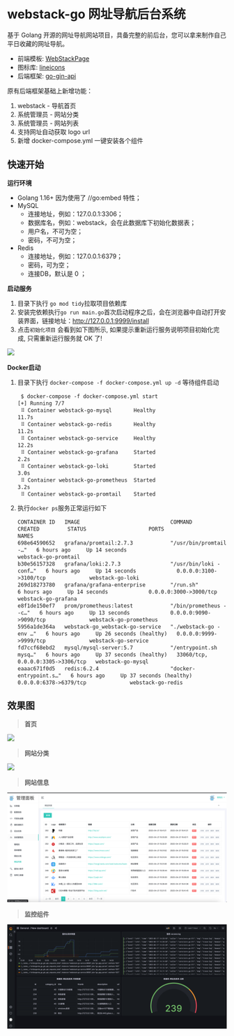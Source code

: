 # webstack-go 网址导航后台系统

基于 Golang 开源的网址导航网站项目，具备完整的前后台，您可以拿来制作自己平日收藏的网址导航。
- 前端模板: [WebStackPage](https://github.com/WebStackPage/WebStackPage.github.io)
- 图标库: [lineicons](https://lineicons.com/icons/)
- 后端框架: [go-gin-api](https://github.com/xinliangnote/go-gin-api)

原有后端框架基础上新增功能：
1. webstack - 导航首页
2. 系统管理员 - 网站分类 
3. 系统管理员 - 网站列表
4. 支持网址自动获取 logo url
5. 新增 docker-compose.yml 一键安装各个组件

## 快速开始

**运行环境**
- Golang 1.16+  因为使用了 //go:embed 特性；
- MySQL
  - 连接地址，例如：127.0.0.1:3306；
  - 数据库名，例如：webstack，会在此数据库下初始化数据表；
  - 用户名，不可为空；
  -  密码，不可为空；
- Redis
  - 连接地址，例如：127.0.0.1:6379；
  - 密码，可为空；
  - 连接DB，默认是 0 ；

**启动服务**

 1. 目录下执行 `go mod tidy`拉取项目依赖库
 2. 安装完依赖执行`go run main.go`首次启动程序之后，会在浏览器中自动打开安装界面，链接地址：http://127.0.0.1:9999/install
 3. 点击`初始化项目` 会看到如下图所示, 如果提示重新运行服务说明项目初始化完成, 只需重新运行服务就 OK 了! 

   <img src="assets/bootstrap/images/init_project.png" width="600"/>

**Docker启动**
 1. 目录下执行 `docker-compose -f docker-compose.yml up -d` 等待组件启动
    ```shell
     $ docker-compose -f docker-compose.yml start   
    [+] Running 7/7
     ⠿ Container webstack-go-mysql       Healthy                                                                                                                                                                                                                                                    11.7s
     ⠿ Container webstack-go-redis       Healthy                                                                                                                                                                                                                                                    11.2s
     ⠿ Container webstack-go-service     Healthy                                                                                                                                                                                                                                                    12.2s
     ⠿ Container webstack-go-grafana     Started                                                                                                                                                                                                                                                     2.2s
     ⠿ Container webstack-go-loki        Started                                                                                                                                                                                                                                                     3.0s
     ⠿ Container webstack-go-prometheus  Started                                                                                                                                                                                                                                                     3.2s
     ⠿ Container webstack-go-promtail    Started 
    ```
 2. 执行`docker ps`服务正常运行如下
    ```shell
    CONTAINER ID   IMAGE                             COMMAND                  CREATED         STATUS                    PORTS                               NAMES
    698e64590652   grafana/promtail:2.7.3            "/usr/bin/promtail -…"   6 hours ago     Up 14 seconds                                                 webstack-go-promtail
    b30e56157328   grafana/loki:2.7.3                "/usr/bin/loki -conf…"   6 hours ago     Up 14 seconds             0.0.0.0:3100->3100/tcp              webstack-go-loki
    269d18273780   grafana/grafana-enterprise        "/run.sh"                6 hours ago     Up 14 seconds             0.0.0.0:3000->3000/tcp              webstack-go-grafana
    e8f1de150ef7   prom/prometheus:latest            "/bin/prometheus --c…"   6 hours ago     Up 13 seconds             0.0.0.0:9090->9090/tcp              webstack-go-prometheus
    5956a1de364a   webstack-go_webstack-go-service   "./webstack-go -env …"   6 hours ago     Up 26 seconds (healthy)   0.0.0.0:9999->9999/tcp              webstack-go-service
    fd7ccf68ebd2   mysql/mysql-server:5.7            "/entrypoint.sh mysq…"   6 hours ago     Up 37 seconds (healthy)   33060/tcp, 0.0.0.0:3305->3306/tcp   webstack-go-mysql
    eaaac671f0d5   redis:6.2.4                       "docker-entrypoint.s…"   6 hours ago     Up 37 seconds (healthy)   0.0.0.0:6378->6379/tcp              webstack-go-redis
    ```

## 效果图

> **首页**

![](assets/bootstrap/images/index.png)

> **网站分类**

![](assets/bootstrap/images/category.png)

> **网站信息**

![](assets/bootstrap/images/site.png)

> **监控组件**

![grafana.png](assets/bootstrap/images/grafana.png)![]()